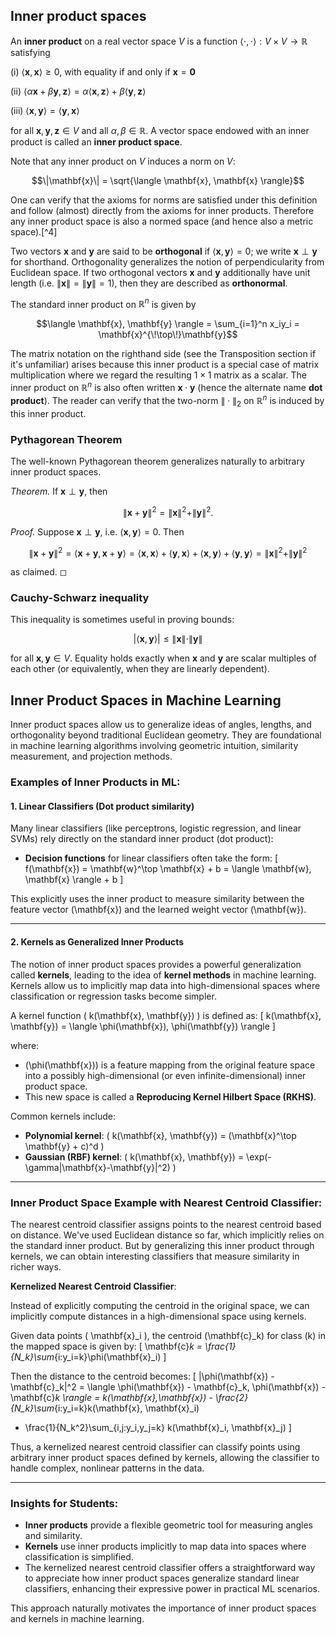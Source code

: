 ## Inner product spaces

An **inner product** on a real vector space $V$ is a function
$\langle \cdot, \cdot \rangle : V \times V \to \mathbb{R}$ satisfying

(i) $\langle \mathbf{x}, \mathbf{x} \rangle \geq 0$, with equality if
    and only if $\mathbf{x} = \mathbf{0}$

(ii) $\langle \alpha\mathbf{x} + \beta\mathbf{y}, \mathbf{z} \rangle = \alpha\langle \mathbf{x}, \mathbf{z} \rangle + \beta\langle \mathbf{y}, \mathbf{z} \rangle$

(iii) $\langle \mathbf{x}, \mathbf{y} \rangle = \langle \mathbf{y}, \mathbf{x} \rangle$

for all $\mathbf{x}, \mathbf{y}, \mathbf{z} \in V$ and all
$\alpha,\beta \in \mathbb{R}$. A vector space endowed with an inner
product is called an **inner product space**.

Note that any inner product on $V$ induces a norm on $V$:

$$\|\mathbf{x}\| = \sqrt{\langle \mathbf{x}, \mathbf{x} \rangle}$$

One can verify that the axioms for norms are satisfied under this definition
and follow (almost) directly from the axioms for inner products.
Therefore any inner product space is also a normed space (and hence also
a metric space).[^4]

Two vectors $\mathbf{x}$ and $\mathbf{y}$ are said to be **orthogonal**
if $\langle \mathbf{x}, \mathbf{y} \rangle = 0$; we write
$\mathbf{x} \perp \mathbf{y}$ for shorthand. Orthogonality generalizes
the notion of perpendicularity from Euclidean space. If two orthogonal
vectors $\mathbf{x}$ and $\mathbf{y}$ additionally have unit length
(i.e. $\|\mathbf{x}\| = \|\mathbf{y}\| = 1$), then they are described as
**orthonormal**.

The standard inner product on $\mathbb{R}^n$ is given by

$$\langle \mathbf{x}, \mathbf{y} \rangle = \sum_{i=1}^n x_iy_i = \mathbf{x}^{\!\top\!}\mathbf{y}$$

The matrix notation on the righthand side (see the Transposition section
if it's unfamiliar) arises because this inner product is a special case
of matrix multiplication where we regard the resulting $1 \times 1$
matrix as a scalar. The inner product on $\mathbb{R}^n$ is also often
written $\mathbf{x}\cdot\mathbf{y}$ (hence the alternate name **dot
product**). The reader can verify that the two-norm $\|\cdot\|_2$ on
$\mathbb{R}^n$ is induced by this inner product.

### Pythagorean Theorem

The well-known Pythagorean theorem generalizes naturally to arbitrary
inner product spaces.

*Theorem.* 
If $\mathbf{x} \perp \mathbf{y}$, then

$$\|\mathbf{x}+\mathbf{y}\|^2 = \|\mathbf{x}\|^2 + \|\mathbf{y}\|^2.$$


*Proof.* Suppose $\mathbf{x} \perp \mathbf{y}$, i.e.
$\langle \mathbf{x}, \mathbf{y} \rangle = 0$. Then

$$\|\mathbf{x}+\mathbf{y}\|^2 = \langle \mathbf{x}+\mathbf{y}, \mathbf{x}+\mathbf{y} \rangle = \langle \mathbf{x}, \mathbf{x} \rangle + \langle \mathbf{y}, \mathbf{x} \rangle + \langle \mathbf{x}, \mathbf{y} \rangle + \langle \mathbf{y}, \mathbf{y} \rangle = \|\mathbf{x}\|^2 + \|\mathbf{y}\|^2$$

as claimed. ◻

### Cauchy-Schwarz inequality

This inequality is sometimes useful in proving bounds:

$$|\langle \mathbf{x}, \mathbf{y} \rangle| \leq \|\mathbf{x}\| \cdot \|\mathbf{y}\|$$

for all $\mathbf{x}, \mathbf{y} \in V$. Equality holds exactly when
$\mathbf{x}$ and $\mathbf{y}$ are scalar multiples of each other (or
equivalently, when they are linearly dependent).



## Inner Product Spaces in Machine Learning

Inner product spaces allow us to generalize ideas of angles, lengths, and orthogonality beyond traditional Euclidean geometry. They are foundational in machine learning algorithms involving geometric intuition, similarity measurement, and projection methods.

### Examples of Inner Products in ML:

#### 1. **Linear Classifiers (Dot product similarity)**

Many linear classifiers (like perceptrons, logistic regression, and linear SVMs) rely directly on the standard inner product (dot product):

- **Decision functions** for linear classifiers often take the form:
  \[
  f(\mathbf{x}) = \mathbf{w}^\top \mathbf{x} + b = \langle \mathbf{w}, \mathbf{x} \rangle + b
  \]

This explicitly uses the inner product to measure similarity between the feature vector \(\mathbf{x}\) and the learned weight vector \(\mathbf{w}\).

---

#### 2. **Kernels as Generalized Inner Products**

The notion of inner product spaces provides a powerful generalization called **kernels**, leading to the idea of **kernel methods** in machine learning. Kernels allow us to implicitly map data into high-dimensional spaces where classification or regression tasks become simpler.

A kernel function \( k(\mathbf{x}, \mathbf{y}) \) is defined as:
\[
k(\mathbf{x}, \mathbf{y}) = \langle \phi(\mathbf{x}), \phi(\mathbf{y}) \rangle
\]

where:
- \(\phi(\mathbf{x})\) is a feature mapping from the original feature space into a possibly high-dimensional (or even infinite-dimensional) inner product space.
- This new space is called a **Reproducing Kernel Hilbert Space (RKHS)**.

Common kernels include:

- **Polynomial kernel**: \( k(\mathbf{x}, \mathbf{y}) = (\mathbf{x}^\top \mathbf{y} + c)^d \)
- **Gaussian (RBF) kernel**: \( k(\mathbf{x}, \mathbf{y}) = \exp(-\gamma\|\mathbf{x}-\mathbf{y}\|^2) \)

---

### Inner Product Space Example with Nearest Centroid Classifier:

The nearest centroid classifier assigns points to the nearest centroid based on distance. We've used Euclidean distance so far, which implicitly relies on the standard inner product. But by generalizing this inner product through kernels, we can obtain interesting classifiers that measure similarity in richer ways.

**Kernelized Nearest Centroid Classifier**:

Instead of explicitly computing the centroid in the original space, we can implicitly compute distances in a high-dimensional space using kernels.

Given data points \( \mathbf{x}_i \), the centroid \(\mathbf{c}_k\) for class \(k\) in the mapped space is given by:
\[
\mathbf{c}_k = \frac{1}{N_k}\sum_{i:y_i=k}\phi(\mathbf{x}_i)
\]

Then the distance to the centroid becomes:
\[
\|\phi(\mathbf{x}) - \mathbf{c}_k\|^2 
= \langle \phi(\mathbf{x}) - \mathbf{c}_k, \phi(\mathbf{x}) - \mathbf{c}_k \rangle
= k(\mathbf{x},\mathbf{x}) - \frac{2}{N_k}\sum_{i:y_i=k}k(\mathbf{x}, \mathbf{x}_i) 
+ \frac{1}{N_k^2}\sum_{i,j:y_i,y_j=k} k(\mathbf{x}_i, \mathbf{x}_j)
\]

Thus, a kernelized nearest centroid classifier can classify points using arbitrary inner product spaces defined by kernels, allowing the classifier to handle complex, nonlinear patterns in the data.

---

### Insights for Students:

- **Inner products** provide a flexible geometric tool for measuring angles and similarity.
- **Kernels** use inner products implicitly to map data into spaces where classification is simplified.
- The kernelized nearest centroid classifier offers a straightforward way to appreciate how inner product spaces generalize standard linear classifiers, enhancing their expressive power in practical ML scenarios. 

This approach naturally motivates the importance of inner product spaces and kernels in machine learning.